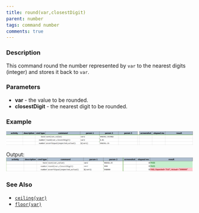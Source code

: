 ```yaml
---
title: round(var,closestDigit)
parent: number
tags: command number
comments: true
---
```



### Description
This command round the number represented by `var` to the nearest digits (integer) and stores it back to `var`.


### Parameters
- **var** \- the value to be rounded.
- **closestDigit** \- the nearest digit to be rounded.


### Example 
![script](image/round_01.png)

Output:<br/>
![output](image/round_02.png)


### See Also
- [`ceiling(var)`](ceiling(var))
- [`floor(var)`](floor(var))
